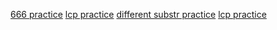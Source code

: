 [666 practice](https://codeforces.com/edu/course/2/lesson/2/2/practice/contest/269103/problem/A)
[lcp practice](https://codeforces.com/edu/course/2/lesson/2/4/practice/contest/269119/problem/A)
[different substr practice](https://codeforces.com/edu/course/2/lesson/2/5/practice/contest/269656/problem/A)
[lcp practice](https://codeforces.com/edu/course/2/lesson/2/5/practice/contest/269656/problem/B)
